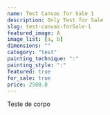 ```yaml
---
name: Test Canvas for Sale 1
description: Only Test for Sale
slug: test-canvas-forSale-1
featured_image: A
image_list: [a, b]
dimensions: ""
category: "test"
painting_technique: ":"
painting_style: ":"
featured: true
for_sale: true
price: 2500.0
---
```


Teste de corpo